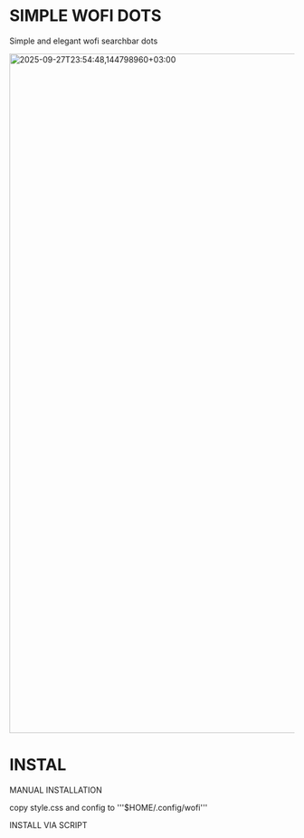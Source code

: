  # SIMPLE WOFI DOTS

 Simple and elegant wofi searchbar dots

 
<img width="1920" height="1200" alt="2025-09-27T23:54:48,144798960+03:00" src="https://github.com/user-attachments/assets/10e1c88d-dc55-428f-9238-e1e0a94a2e7d" />

# INSTAL

MANUAL INSTALLATION

copy style.css and config to '''$HOME/.config/wofi'''

INSTALL VIA SCRIPT
